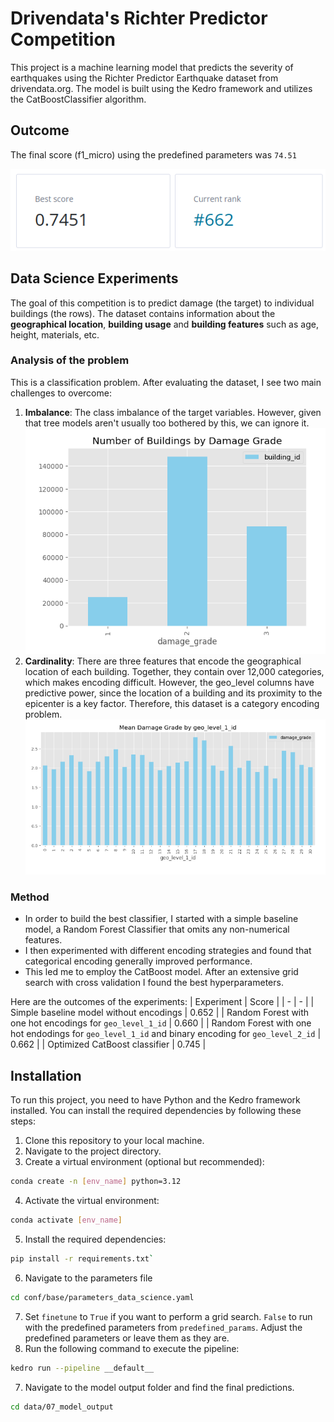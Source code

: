 # Drivendata's Richter Predictor Competition

This project is a machine learning model that predicts the severity of earthquakes using the Richter Predictor Earthquake dataset from drivendata.org. The model is built using the Kedro framework and utilizes the CatBoostClassifier algorithm.

## Outcome
The final score (f1_micro) using the predefined parameters was ``74.51``

![Score Image](images/score2.png)

## Data Science Experiments
The goal of this competition is to predict damage (the target) to individual buildings (the rows). The dataset contains information about the **geographical location**, **building usage** and **building features** such as age, height, materials, etc.

### Analysis of the problem
This is a classification problem. After evaluating the dataset, I see two main challenges to overcome:
1. **Imbalance**: The class imbalance of the target variables. However, given that tree models aren't usually too bothered by this, we can ignore it.
![Class Imbalance](images/classes.png)
2. **Cardinality**: There are three features that encode the geographical location of each building. Together, they contain over 12,000 categories, which makes encoding difficult. However, the geo_level columns have predictive power, since the location of a building and its proximity to the epicenter is a key factor. Therefore, this dataset is a category encoding problem.
![Mean Damage](images/mean_damage.png)

### Method
- In order to build the best classifier, I started with a simple baseline model, a Random Forest Classifier that omits any non-numerical features.
- I then experimented with different encoding strategies and found that categorical encoding generally improved performance.
- This led me to employ the CatBoost model. After an extensive grid search with cross validation I found the best hyperparameters.

Here are the outcomes of the experiments:
| Experiment | Score |
| - | - |
| Simple baseline model without encodings | 0.652 |
| Random Forest with one hot encodings for ``geo_level_1_id`` | 0.660 |
| Random Forest with one hot endodings for ``geo_level_1_id`` and binary encoding for ``geo_level_2_id`` | 0.662 |
| Optimized CatBoost classifier | 0.745 |

## Installation

To run this project, you need to have Python and the Kedro framework installed. You can install the required dependencies by following these steps:

1. Clone this repository to your local machine.
2. Navigate to the project directory.
3. Create a virtual environment (optional but recommended): 
```bash
conda create -n [env_name] python=3.12
```
4. Activate the virtual environment:
```bash
conda activate [env_name]
```
5. Install the required dependencies: 
```bash
pip install -r requirements.txt`
```
6. Navigate to the parameters file
```bash
cd conf/base/parameters_data_science.yaml
```
7. Set ``finetune`` to ``True`` if you want to perform a grid search. ``False`` to run with the predefined parameters from ``predefined_params``. Adjust the predefined parameters or leave them as they  are.
6. Run the following command to execute the pipeline:
```bash
kedro run --pipeline __default__
```
7. Navigate to the model output folder and find the final predictions.
```bash
cd data/07_model_output
``` 
